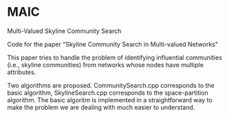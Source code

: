 # MAIC

Multi-Valued Skyline Community Search

Code for the paper "Skyline Community Search in Multi-valued Networks"

This paper tries to handle the problem of identifying influential communities (i.e., skyline communities) from networks whose nodes have multiple attributes. 

Two algorithms are proposed. CommunitySearch.cpp corresponds to the basic algorithm, SkylineSearch.cpp corresponds to the space-partition algorithm. The basic algoritm is implemented in a straightforward way to make the problem we are dealing with much easier to understand. 
